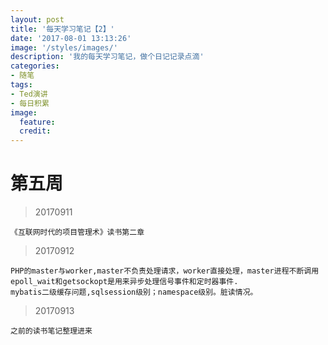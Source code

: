 ```yaml
---
layout: post
title: '每天学习笔记【2】'
date: '2017-08-01 13:13:26'
image: '/styles/images/'
description: '我的每天学习笔记，做个日记记录点滴'
categories:
- 随笔
tags:
- Ted演讲
- 每日积累
image:
  feature:
  credit:
---
```




# 第五周
> 20170911
```
《互联网时代的项目管理术》读书第二章
```

> 20170912
```
PHP的master与worker,master不负责处理请求，worker直接处理，master进程不断调用epoll_wait和getsockopt是用来异步处理信号事件和定时器事件.
mybatis二级缓存问题,sqlsession级别；namespace级别。脏读情况。
```

> 20170913
```
之前的读书笔记整理进来
```